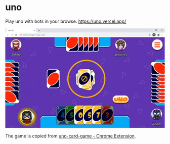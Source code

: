 # uno

Play uno with bots in your browse.
https://uno.vercel.app/

![preview](./preview.jpg)

The game is copied from [uno-card-game - Chrome Extension](https://chromewebstore.google.com/detail/uno-card-game/pjbcbcokgmagjiifapikajpnidhdaocd).
